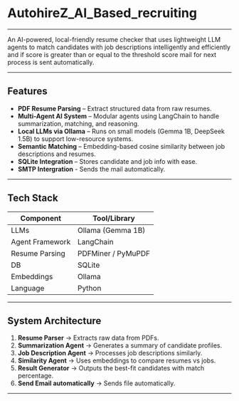 # AutohireZ_AI_Based_recruiting
---

An AI-powered, local-friendly resume checker that uses lightweight LLM agents to match candidates with job descriptions intelligently and efficiently and if score is greater than or equal to the threshold score mail for next process is sent automatically.

---

## Features

- **PDF Resume Parsing** – Extract structured data from raw resumes.
- **Multi-Agent AI System** – Modular agents using LangChain to handle summarization, matching, and reasoning.
- **Local LLMs via Ollama** – Runs on small models (Gemma 1B, DeepSeek 1.5B) to support low-resource systems.
- **Semantic Matching** – Embedding-based cosine similarity between job descriptions and resumes.
- **SQLite Integration** – Stores candidate and job info with ease.
- **SMTP Intergration** - Sends the mail automatically.
---

## Tech Stack

| Component        | Tool/Library                |
|------------------|-----------------------------|
| LLMs             | Ollama (Gemma 1B)           |
| Agent Framework  | LangChain                   |
| Resume Parsing   | PDFMiner / PyMuPDF          |
| DB               | SQLite                      |
| Embeddings       | Ollama                      |
| Language         | Python                      |

---

## System Architecture

1. **Resume Parser** → Extracts raw data from PDFs.
2. **Summarization Agent** → Generates a summary of candidate profiles.
3. **Job Description Agent** → Processes job descriptions similarly.
4. **Similarity Agent** → Uses embeddings to compare resumes vs jobs.
5. **Result Generator** → Outputs the best-fit candidates with match percentage.
6. **Send Email automatically** → Sends file automatically.
---
